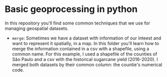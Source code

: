 # Basic geoprocessing in python
In this repository you'll find some common techniques that we use for managing geospatial datasets.  
- `merge`: Sometimes we have a dataset with information of our inteest and want to represent it spatially, in a map. In this folder you'll learn how to merge the information contained in a csv with a shapefile, using a common name. For this example, I used a shapefile of the counties of São Paulo and a csv with the historical sugarcane yield (2016-2020). I merged both datasets by their common column: the countie's numerical code.
